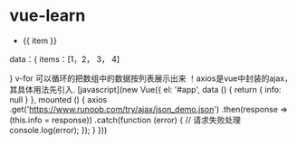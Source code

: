 # vue-learn
<div id="app"> 
  <ul> 
    <li v-for=”item in items“>{{ item }}</li> 
   </ul>
</div>
data：{
  items：[1，2， 3， 4]

}
v-for 可以循环的把数组中的数据按列表展示出来
！axios是vue中封装的ajax，其具体用法先引入.<script src="https://unpkg.com/axios/dist/axios.min.js"></script>
[javascript](new Vue({
  el: '#app',
  data () {
    return {
      info: null
    }
  },
  mounted () {
    axios
      .get('https://www.runoob.com/try/ajax/json_demo.json')
      .then(response => (this.info = response))
      .catch(function (error) { // 请求失败处理
        console.log(error);
      });
  }
}))
